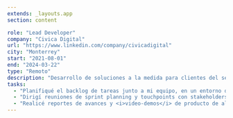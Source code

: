 ```yaml
---
extends: _layouts.app
section: content

role: "Lead Developer"
company: "Civica Digital"
url: "https://www.linkedin.com/company/civicadigital"
city: "Monterrey"
start: "2021-08-01"
end: "2024-03-22"
type: "Remoto"
description: "Desarrollo de soluciones a la medida para clientes del sector gobierno y non-profit"
tasks:
  - "Planifiqué el backlog de tareas junto a mi equipo, en un entorno de constante adaptación, negociando recursos para resolver bloqueos"
  - "Dirigí reuniones de sprint planning y touchpoints con stakeholders, asegurando la alineación del equipo y claridad de expectativas"
  - "Realicé reportes de avances y <i>video-demos</i> de producto de alta calidad, manteniendo la documentación de los proyectos actualizada"
---
```


